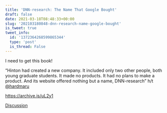 ```yaml
---
title: 'DNN-research: The Name That Google Bought'
draft: false
date: 2021-03-18T08:48:33+00:00
slug: '202103180848-dnn-research-name-google-bought'
is_tweet: true
tweet_info:
  id: '1372364268599865344'
  type: 'post'
  is_thread: False
---
```




I need to get this book!

“Hinton had created a new company. It included only two other people, both young graduate students. It made no products. It had no plans to make a product. And its website offered nothing but a name, DNN-research” h/t [@hardmaru](https://x.com/hardmaru) 

<https://archive.is/uL2y1>

[Discussion](https://x.com/sytelus/status/1372364268599865344)
